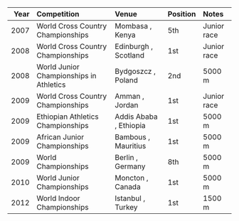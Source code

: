 |   Year | Competition                             | Venue                  | Position   | Notes       |
|-------:|:----------------------------------------|:-----------------------|:-----------|:------------|
|   2007 | World Cross Country Championships       | Mombasa , Kenya        | 5th        | Junior race |
|   2008 | World Cross Country Championships       | Edinburgh , Scotland   | 1st        | Junior race |
|   2008 | World Junior Championships in Athletics | Bydgoszcz , Poland     | 2nd        | 5000 m      |
|   2009 | World Cross Country Championships       | Amman , Jordan         | 1st        | Junior race |
|   2009 | Ethiopian Athletics Championships       | Addis Ababa , Ethiopia | 1st        | 5000 m      |
|   2009 | African Junior Championships            | Bambous , Mauritius    | 1st        | 5000 m      |
|   2009 | World Championships                     | Berlin , Germany       | 8th        | 5000 m      |
|   2010 | World Junior Championships              | Moncton , Canada       | 1st        | 5000 m      |
|   2012 | World Indoor Championships              | Istanbul , Turkey      | 1st        | 1500 m      |